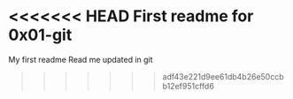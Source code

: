 <<<<<<< HEAD
First readme for 0x01-git
=======
My first readme
Read me updated in git 
>>>>>>> adf43e221d9ee61db4b26e50ccbb12ef951cffd6
